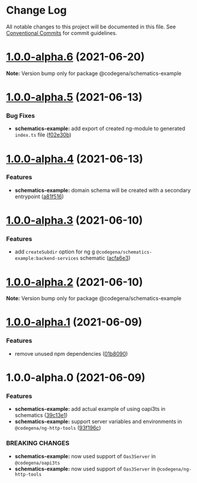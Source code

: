 # Change Log

All notable changes to this project will be documented in this file.
See [Conventional Commits](https://conventionalcommits.org) for commit guidelines.

# [1.0.0-alpha.6](https://github.com/koshevy/codegena/compare/@codegena/schematics-example@1.0.0-alpha.5...@codegena/schematics-example@1.0.0-alpha.6) (2021-06-20)

**Note:** Version bump only for package @codegena/schematics-example





# [1.0.0-alpha.5](https://github.com/koshevy/codegena/compare/@codegena/schematics-example@1.0.0-alpha.4...@codegena/schematics-example@1.0.0-alpha.5) (2021-06-13)


### Bug Fixes

* **schematics-example:** add export of created ng-module to generated `index.ts` file ([f02e30b](https://github.com/koshevy/codegena/commit/f02e30b8c51e81d49dd9711e8421083e22cdc9fe))





# [1.0.0-alpha.4](https://github.com/koshevy/codegena/compare/@codegena/schematics-example@1.0.0-alpha.3...@codegena/schematics-example@1.0.0-alpha.4) (2021-06-13)


### Features

* **schematics-example:** domain schema will be created with a secondary entrypoint ([a81f516](https://github.com/koshevy/codegena/commit/a81f516895826022b1f696e1d109b9af011ee14f))





# [1.0.0-alpha.3](https://github.com/koshevy/codegena/compare/@codegena/schematics-example@1.0.0-alpha.2...@codegena/schematics-example@1.0.0-alpha.3) (2021-06-10)


### Features

* add `createSubdir` option for ng g `@codegena/schematics-example:backend-services` schematic ([acfa6e3](https://github.com/koshevy/codegena/commit/acfa6e32115967631e01fb24798ac5aa4a5ab85b))





# [1.0.0-alpha.2](https://github.com/koshevy/codegena/compare/@codegena/schematics-example@1.0.0-alpha.1...@codegena/schematics-example@1.0.0-alpha.2) (2021-06-10)

**Note:** Version bump only for package @codegena/schematics-example





# [1.0.0-alpha.1](https://github.com/koshevy/codegena/compare/@codegena/schematics-example@1.0.0-alpha.0...@codegena/schematics-example@1.0.0-alpha.1) (2021-06-09)


### Features

* remove unused npm dependencies ([01b8090](https://github.com/koshevy/codegena/commit/01b8090273656e65d8dcb7d861356aa16279b3bc))





# 1.0.0-alpha.0 (2021-06-09)


### Features

* **schematics-example:** add actual example of using oapi3ts in schematics ([39c13e1](https://github.com/koshevy/codegena/commit/39c13e1c9f0e5c13361a75e56e1ba6e2562fa882))
* **schematics-example:** support server variables and environments in `@codegena/ng-http-tools` ([93f196c](https://github.com/koshevy/codegena/commit/93f196c174f1b2cec14212b91e044d49b5f6adc8))


### BREAKING CHANGES

* **schematics-example:** now used support of `Oas3Server` in `@codegena/oapi3ts`
* **schematics-example:** now used support of `Oas3Server` in `@codegena/ng-http-tools`
